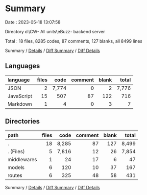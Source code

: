 # Summary

Date : 2023-05-18 13:07:58

Directory d:\\CW- All units\\eBuzz- backend server

Total : 18 files,  8285 codes, 87 comments, 127 blanks, all 8499 lines

Summary / [Details](details.md) / [Diff Summary](diff.md) / [Diff Details](diff-details.md)

## Languages
| language | files | code | comment | blank | total |
| :--- | ---: | ---: | ---: | ---: | ---: |
| JSON | 2 | 7,774 | 0 | 2 | 7,776 |
| JavaScript | 15 | 507 | 87 | 122 | 716 |
| Markdown | 1 | 4 | 0 | 3 | 7 |

## Directories
| path | files | code | comment | blank | total |
| :--- | ---: | ---: | ---: | ---: | ---: |
| . | 18 | 8,285 | 87 | 127 | 8,499 |
| . (Files) | 5 | 7,816 | 12 | 26 | 7,854 |
| middlewares | 1 | 24 | 17 | 6 | 47 |
| models | 6 | 120 | 10 | 37 | 167 |
| routes | 6 | 325 | 48 | 58 | 431 |

Summary / [Details](details.md) / [Diff Summary](diff.md) / [Diff Details](diff-details.md)